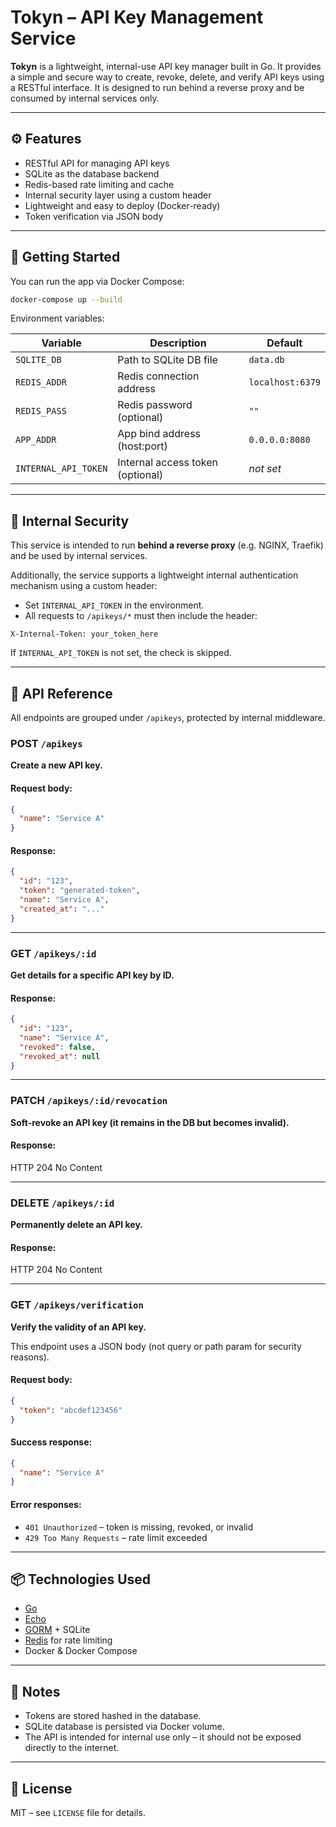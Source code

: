 # Tokyn – API Key Management Service

**Tokyn** is a lightweight, internal-use API key manager built in Go. It provides a simple and secure way to create, revoke, delete, and verify API keys using a RESTful interface. It is designed to run behind a reverse proxy and be consumed by internal services only.

---

## ⚙️ Features

- RESTful API for managing API keys
- SQLite as the database backend
- Redis-based rate limiting and cache
- Internal security layer using a custom header
- Lightweight and easy to deploy (Docker-ready)
- Token verification via JSON body

---

## 🚀 Getting Started

You can run the app via Docker Compose:

```bash
docker-compose up --build
```

Environment variables:

| Variable       | Description                         | Default              |
|----------------|-------------------------------------|----------------------|
| `SQLITE_DB`    | Path to SQLite DB file              | `data.db`            |
| `REDIS_ADDR`   | Redis connection address            | `localhost:6379`     |
| `REDIS_PASS`   | Redis password (optional)           | `""`                 |
| `APP_ADDR`     | App bind address (host:port)        | `0.0.0.0:8080`       |
| `INTERNAL_API_TOKEN` | Internal access token (optional) | _not set_            |

---

## 🔐 Internal Security

This service is intended to run **behind a reverse proxy** (e.g. NGINX, Traefik) and be used by internal services.

Additionally, the service supports a lightweight internal authentication mechanism using a custom header:

- Set `INTERNAL_API_TOKEN` in the environment.
- All requests to `/apikeys/*` must then include the header:

```http
X-Internal-Token: your_token_here
```

If `INTERNAL_API_TOKEN` is not set, the check is skipped.

---

## 📖 API Reference

All endpoints are grouped under `/apikeys`, protected by internal middleware.

### POST `/apikeys`

**Create a new API key.**

#### Request body:
```json
{
  "name": "Service A"
}
```

#### Response:
```json
{
  "id": "123",
  "token": "generated-token",
  "name": "Service A",
  "created_at": "..."
}
```

---

### GET `/apikeys/:id`

**Get details for a specific API key by ID.**

#### Response:
```json
{
  "id": "123",
  "name": "Service A",
  "revoked": false,
  "revoked_at": null
}
```

---

### PATCH `/apikeys/:id/revocation`

**Soft-revoke an API key (it remains in the DB but becomes invalid).**

#### Response:
HTTP 204 No Content

---

### DELETE `/apikeys/:id`

**Permanently delete an API key.**

#### Response:
HTTP 204 No Content

---

### GET `/apikeys/verification`

**Verify the validity of an API key.**

This endpoint uses a JSON body (not query or path param for security reasons).

#### Request body:
```json
{
  "token": "abcdef123456"
}
```

#### Success response:
```json
{
  "name": "Service A"
}
```

#### Error responses:
- `401 Unauthorized` – token is missing, revoked, or invalid
- `429 Too Many Requests` – rate limit exceeded

---

## 📦 Technologies Used

- [Go](https://golang.org/)
- [Echo](https://echo.labstack.com/)
- [GORM](https://gorm.io/) + SQLite
- [Redis](https://redis.io/) for rate limiting
- Docker & Docker Compose

---

## 🧩 Notes

- Tokens are stored hashed in the database.
- SQLite database is persisted via Docker volume.
- The API is intended for internal use only – it should not be exposed directly to the internet.

---

## 📝 License

MIT – see `LICENSE` file for details.
